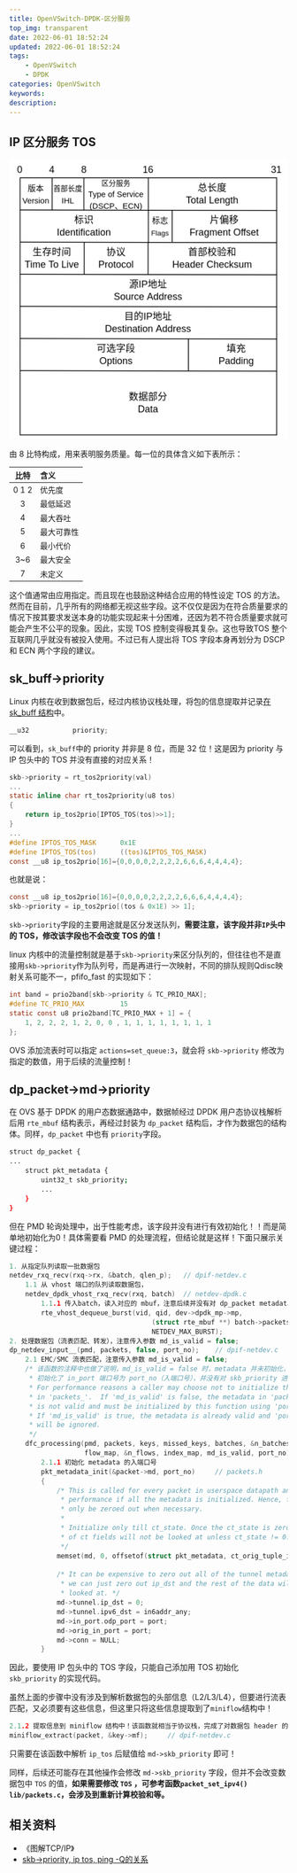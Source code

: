 ```yaml
---
title: OpenVSwitch-DPDK-区分服务
top_img: transparent
date: 2022-06-01 18:52:24
updated: 2022-06-01 18:52:24
tags:
    - OpenVSwitch
    - DPDK
categories: OpenVSwitch
keywords:
description:
---
```


## IP 区分服务 TOS

![network_protocol-IPv4](../images/OpenVSwitch-DPDK-%E5%8C%BA%E5%88%86%E6%9C%8D%E5%8A%A1/network_protocol-IPv4.drawio.png)

由 8 比特构成，用来表明服务质量。每一位的具体含义如下表所示：

| 比特  | 含义       |
| :-----: | :---------- |
| 0 1 2 | 优先度     |
| 3     | 最低延迟   |
| 4     | 最大吞吐   |
| 5     | 最大可靠性 |
| 6     | 最小代价   |
| 3~6   | 最大安全   |
| 7     | 未定义     |

这个值通常由应用指定。而且现在也鼓励这种结合应用的特性设定 TOS 的方法。然而在目前，几乎所有的网络都无视这些字段。这不仅仅是因为在符合质量要求的情况下按其要求发送本身的功能实现起来十分困难，还因为若不符合质量要求就可能会产生不公平的现象。因此，实现 TOS 控制变得极其复杂。这也导致TOS 整个互联网几乎就没有被投入使用。不过已有人提出将 TOS 字段本身再划分为 DSCP 和 ECN 两个字段的建议。

## sk_buff->priority

Linux 内核在收到数据包后，经过内核协议栈处理，将包的信息提取并记录[在 sk_buff 结构](https://elixir.bootlin.com/linux/v4.16.18/source/include/linux/skbuff.h#L800)中。

```c
__u32           priority;
```

可以看到，`sk_buff`中的 priority 并非是 8 位，而是 32 位！这是因为 priority 与 IP 包头中的 TOS 并没有直接的对应关系！

```c
skb->priority = rt_tos2priority(val)
...
static inline char rt_tos2priority(u8 tos)
{
    return ip_tos2prio[IPTOS_TOS(tos)>>1];
}
...
#define IPTOS_TOS_MASK      0x1E
#define IPTOS_TOS(tos)      ((tos)&IPTOS_TOS_MASK)
const __u8 ip_tos2prio[16]={0,0,0,0,2,2,2,2,6,6,6,4,4,4,4};
```

也就是说：

```c
const __u8 ip_tos2prio[16]={0,0,0,0,2,2,2,2,6,6,6,4,4,4,4};
skb->priority = ip_tos2prio[(tos & 0x1E) >> 1];
```

`skb->priority`字段的主要用途就是区分发送队列，**需要注意，该字段并非`IP`头中的 TOS，修改该字段也不会改变 TOS 的值！**

linux 内核中的流量控制就是基于`skb->priority`来区分队列的，但往往也不是直接用`skb->priority`作为队列号，而是再进行一次映射，不同的排队规则Qdisc映射关系可能不一，pfifo_fast 的实现如下：

```c
int band = prio2band[skb->priority & TC_PRIO_MAX];
#define TC_PRIO_MAX         15
static const u8 prio2band[TC_PRIO_MAX + 1] = {
    1, 2, 2, 2, 1, 2, 0, 0 , 1, 1, 1, 1, 1, 1, 1, 1
};
```

OVS 添加流表时可以指定 `actions=set_queue:3`，就会将 `skb->priority` 修改为指定的数值，用于后续的流量控制！

## dp_packet->md->priority

在 OVS 基于 DPDK 的用户态数据通路中，数据帧经过 DPDK 用户态协议栈解析后用 `rte_mbuf` 结构表示，再经过封装为 `dp_packet` 结构后，才作为数据包的结构体。同样，`dp_packet` 中也有 `priority`字段。

```bash
struct dp_packet {
...
    struct pkt_metadata {
        uint32_t skb_priority;
        ...
    }
}
```

但在 PMD 轮询处理中，出于性能考虑，该字段并没有进行有效初始化！！而是简单地初始化为0！具体需要看 PMD 的处理流程，但结论就是这样！下面只展示关键过程：

```c
1. 从指定队列读取一批数据包
netdev_rxq_recv(rxq->rx, &batch, qlen_p);	// dpif-netdev.c
    1.1 从 vhost 端口的队列读取数据包，
    netdev_dpdk_vhost_rxq_recv(rxq, batch)	// netdev-dpdk.c
        1.1.1 传入batch，读入对应的 mbuf，注意后续并没有对 dp_packet metadata 进行初始化
        rte_vhost_dequeue_burst(vid, qid, dev->dpdk_mp->mp,
                                    (struct rte_mbuf **) batch->packets,
                                    NETDEV_MAX_BURST);
2. 处理数据包（流表匹配、转发），注意传入参数 md_is_valid = false;
dp_netdev_input__(pmd, packets, false, port_no);	// dpif-netdev.c
    2.1 EMC/SMC 流表匹配，注意传入参数 md_is_valid = false;
    /* 该函数的注释中也做了说明，md_is_valid = false 时，metadata 并未初始化，在该函数中只简单地
     * 初始化了 in_port 端口号为 port_no（入端口号），并没有对 skb_priority 进行初始化
     * For performance reasons a caller may choose not to initialize the metadata
     * in 'packets_'.  If 'md_is_valid' is false, the metadata in 'packets'
     * is not valid and must be initialized by this function using 'port_no'.
     * If 'md_is_valid' is true, the metadata is already valid and 'port_no'
     * will be ignored.
     */
    dfc_processing(pmd, packets, keys, missed_keys, batches, &n_batches,
                   flow_map, &n_flows, index_map, md_is_valid, port_no);
        2.1.1 初始化 metadata 的入端口号
        pkt_metadata_init(&packet->md, port_no)     // packets.h
        {
            /* This is called for every packet in userspace datapath and affects
             * performance if all the metadata is initialized. Hence, fields should
             * only be zeroed out when necessary.
             *
             * Initialize only till ct_state. Once the ct_state is zeroed out rest
             * of ct fields will not be looked at unless ct_state != 0.
             */
            memset(md, 0, offsetof(struct pkt_metadata, ct_orig_tuple_ipv6));

            /* It can be expensive to zero out all of the tunnel metadata. However,
             * we can just zero out ip_dst and the rest of the data will never be
             * looked at. */
            md->tunnel.ip_dst = 0;
            md->tunnel.ipv6_dst = in6addr_any;
            md->in_port.odp_port = port;
            md->orig_in_port = port;
            md->conn = NULL;
        }
```

因此，要使用 IP 包头中的 TOS 字段，只能自己添加用 TOS 初始化 `skb_priority` 的实现代码。

虽然上面的步骤中没有涉及到解析数据包的头部信息（L2/L3/L4），但要进行流表匹配，又必须要有这些信息，但这里只将这些信息提取到了`miniflow`结构中！

```c
2.1.2 提取信息到 miniflow 结构中！该函数就相当于协议栈，完成了对数据包 header 的解析
miniflow_extract(packet, &key->mf);		// dpif-netdev.c
```

只需要在该函数中解析 `ip_tos` 后赋值给 `md->skb_priority` 即可！

同样，后续还可能存在其他操作会修改 `md->skb_priority` 字段，但并不会改变数据包中 `TOS` 的值，**如果需要修改 `TOS` ，可参考函数`packet_set_ipv4() lib/packets.c`，会涉及到重新计算校验和等。**

## 相关资料

- 《图解TCP/IP》
- [skb->priority, ip tos, ping -Q的关系](https://stackoverflow.com/questions/19810839/skb-priority-and-iptos-and-ping-q)
